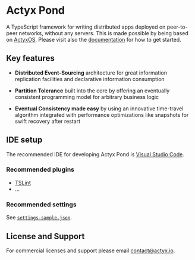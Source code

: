 # Actyx Pond

A TypeScript framework for writing distributed apps deployed on peer-to-peer networks, without any servers. This is made possible by being based on [ActyxOS](https://www.actyx.com/os/). Please visit also the [documentation](https://www.actyx.com/pond/docs/getting-started.html) for how to get started.

## Key features

- **Distributed Event-Sourcing** architecture for great information replication facilities and declarative information consumption

- **Partition Tolerance** built into the core by offering an eventually consistent programming model for arbitrary business logic

- **Eventual Consistency made easy** by using an innovative time-travel algorithm integrated with performance optimizations like snapshots for swift recovery after restart

## IDE setup

The recommended IDE for developing Actyx Pond is [Visual Studio Code](https://code.visualstudio.com/).

### Recommended plugins
- [TSLint](https://marketplace.visualstudio.com/items?itemName=ms-vscode.vscode-typescript-tslint-plugin)
- ...

### Recommended settings
See [`settings-sample.json`](/js/pond/.vscode/settings-sample.json`).


## License and Support

For commercial licenses and support please email contact@actyx.io.

